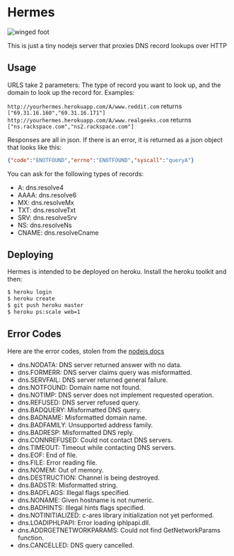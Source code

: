 # Hermes

![winged foot](http://openclipart.org/people/spacefem/wingedFoot.svg)

This is just a tiny nodejs server that proxies DNS record lookups over HTTP

## Usage

URLS take 2 parameters: The type of record you want to look up, and the domain to look up the record for. Examples:

`http://yourhermes.herokuapp.com/A/www.reddit.com` returns `["69.31.16.160","69.31.16.171"]`
`http://yourhermes.herokuapp.com/A/www.realgeeks.com` returns `["ns.rackspace.com","ns2.rackspace.com"]`

Responses are all in json.  If there is an error, it is returned as a json object that looks like this:

```json
{"code":"ENOTFOUND","errno":"ENOTFOUND","syscall":"queryA"}
```

You can ask for the following types of records:

  * A: dns.resolve4
  * AAAA: dns.resolve6
  * MX: dns.resolveMx
  * TXT: dns.resolveTxt
  * SRV: dns.resolveSrv
  * NS: dns.resolveNs
  * CNAME: dns.resolveCname

## Deploying

Hermes is intended to be deployed on heroku.  Install the heroku toolkit and then:

```bash
$ heroku login
$ heroku create
$ git push heroku master
$ heroku ps:scale web=1
```

## Error Codes
Here are the error codes, stolen from the [nodejs docs](http://nodejs.org/api/dns.html)
  * dns.NODATA: DNS server returned answer with no data.
  * dns.FORMERR: DNS server claims query was misformatted.
  * dns.SERVFAIL: DNS server returned general failure.
  * dns.NOTFOUND: Domain name not found.
  * dns.NOTIMP: DNS server does not implement requested operation.
  * dns.REFUSED: DNS server refused query.
  * dns.BADQUERY: Misformatted DNS query.
  * dns.BADNAME: Misformatted domain name.
  * dns.BADFAMILY: Unsupported address family.
  * dns.BADRESP: Misformatted DNS reply.
  * dns.CONNREFUSED: Could not contact DNS servers.
  * dns.TIMEOUT: Timeout while contacting DNS servers.
  * dns.EOF: End of file.
  * dns.FILE: Error reading file.
  * dns.NOMEM: Out of memory.
  * dns.DESTRUCTION: Channel is being destroyed.
  * dns.BADSTR: Misformatted string.
  * dns.BADFLAGS: Illegal flags specified.
  * dns.NONAME: Given hostname is not numeric.
  * dns.BADHINTS: Illegal hints flags specified.
  * dns.NOTINITIALIZED: c-ares library initialization not yet performed.
  * dns.LOADIPHLPAPI: Error loading iphlpapi.dll.
  * dns.ADDRGETNETWORKPARAMS: Could not find GetNetworkParams function.
  * dns.CANCELLED: DNS query cancelled.



